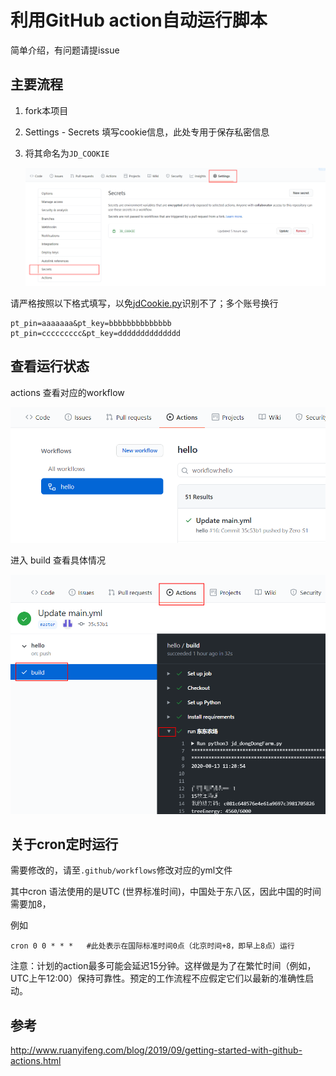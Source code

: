 # 利用GitHub action自动运行脚本

简单介绍，有问题请提issue

## 主要流程

1. fork本项目

2. Settings - Secrets    填写cookie信息，此处专用于保存私密信息

3. 将其命名为`JD_COOKIE`

   ![Snipaste_2020-08-13_20-09-30](p/Snipaste_2020-08-13_20-09-30.png)

请严格按照以下格式填写，以免[jdCookie.py](https://github.com/Zero-S1/JD_tools/blob/master/jdCookie.py)识别不了；多个账号换行

```
pt_pin=aaaaaaa&pt_key=bbbbbbbbbbbbbb
pt_pin=ccccccccc&pt_key=dddddddddddddd
```



## 查看运行状态

actions 查看对应的workflow

![](p/Snipaste_2020-08-13_20-17-12.png)

进入 build  查看具体情况

![Snipaste_2020-08-13_20-18-10](p/Snipaste_2020-08-13_20-18-10.png)



## 关于cron定时运行

需要修改的，请至`.github/workflows`修改对应的yml文件

其中cron 语法使用的是UTC (世界标准时间)，中国处于东八区，因此中国的时间需要加8，

例如 

```shell
cron 0 0 * * *   #此处表示在国际标准时间0点（北京时间+8，即早上8点）运行
```

注意：计划的action最多可能会延迟15分钟。这样做是为了在繁忙时间（例如，UTC上午12:00）保持可靠性。预定的工作流程不应假定它们以最新的准确性启动。


## 参考
http://www.ruanyifeng.com/blog/2019/09/getting-started-with-github-actions.html
